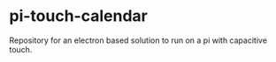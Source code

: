 # pi-touch-calendar
Repository for an electron based solution to run on a pi with capacitive touch.
